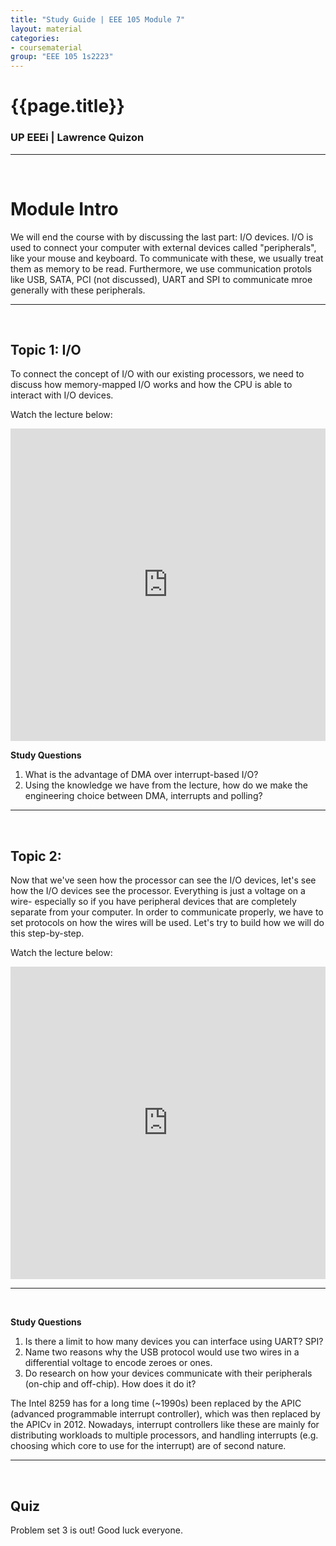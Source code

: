 ```yaml
---
title: "Study Guide | EEE 105 Module 7"
layout: material
categories:
- coursematerial
group: "EEE 105 1s2223"
---
```


# {{page.title}}

### UP EEEi | Lawrence Quizon

<hr><br>

# Module Intro 

We will end the course with by discussing the last part: I/O devices. I/O is used to connect your computer with external devices called "peripherals", like your mouse and keyboard. To communicate with these, we usually treat them as memory to be read. Furthermore, we use communication protols like USB, SATA, PCI (not discussed), UART and SPI to communicate mroe generally with these peripherals.

<hr><br>

## Topic 1: I/O

To connect the concept of I/O with our existing processors, we need to discuss how memory-mapped I/O works and how the CPU is able to interact with I/O devices.

Watch the lecture below:

<iframe width="100%" height="500" src="https://www.youtube.com/embed/9WdlNyQ2G-A" title="EEE 105 1s2223 | Module 7 - I/O | Lawrence Quizon" frameborder="0" allow="accelerometer; autoplay; clipboard-write; encrypted-media; gyroscope; picture-in-picture" allowfullscreen></iframe>

**Study Questions**
1. What is the advantage of DMA over interrupt-based I/O?
2. Using the knowledge we have from the lecture, how do we make the engineering choice between DMA, interrupts and polling?

<hr><br>

## Topic 2: 

Now that we've seen how the processor can see the I/O devices, let's see how the I/O devices see the processor. Everything is just a voltage on a wire- especially so if you have peripheral devices that are completely separate from your computer. In order to communicate properly, we have to set protocols on how the wires will be used. Let's try to build how we will do this step-by-step. 

Watch the lecture below:

<iframe width="100%" height="500" src="https://www.youtube.com/embed/4OU_IoBXBE8" title="EEE 105 1s2223 | Module 7 - Communication Interfaces | Lawrence Quizon" frameborder="0" allow="accelerometer; autoplay; clipboard-write; encrypted-media; gyroscope; picture-in-picture" allowfullscreen></iframe>

<hr><br>

**Study Questions**
1. Is there a limit to how many devices you can interface using UART? SPI?
2. Name two reasons why the USB protocol would use two wires in a differential voltage to encode zeroes or ones.
3. Do research on how your devices communicate with their peripherals (on-chip and off-chip). How does it do it?

The Intel 8259 has for a long time (~1990s) been replaced by the APIC (advanced programmable interrupt controller), which was then replaced by the APICv in 2012. Nowadays, interrupt controllers like these are mainly for distributing workloads to multiple processors, and handling interrupts (e.g. choosing which core to use for the interrupt) are of second nature.

<hr><br>

## Quiz

Problem set 3 is out! Good luck everyone.